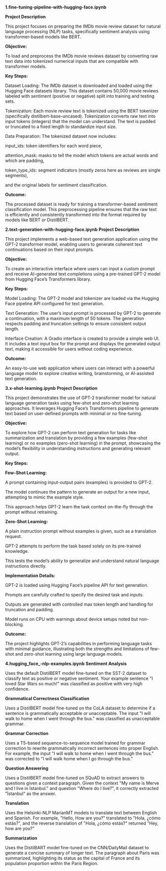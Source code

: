 **1.fine-tuning-pipeline-with-hugging-face.ipynb**

**Project Description**

This project focuses on preparing the IMDb movie review dataset for natural language processing (NLP) tasks, specifically sentiment analysis using transformer-based models like BERT.

**Objective:**

To load and preprocess the IMDb movie reviews dataset by converting raw text data into tokenized numerical inputs that are compatible with transformer models.

**Key Steps:**

Dataset Loading:
The IMDb dataset is downloaded and loaded using the Hugging Face datasets library. This dataset contains 50,000 movie reviews labeled with sentiment (positive or negative) split into training and testing sets.

Tokenization:
Each movie review text is tokenized using the BERT tokenizer (specifically distilbert-base-uncased). Tokenization converts raw text into input tokens (integers) that the model can understand. The text is padded or truncated to a fixed length to standardize input size.

Data Preparation:
The tokenized dataset now includes:

input_ids: token identifiers for each word piece,

attention_mask: masks to tell the model which tokens are actual words and which are padding,

token_type_ids: segment indicators (mostly zeros here as reviews are single segments),

and the original labels for sentiment classification.

**Outcome:**

The processed dataset is ready for training a transformer-based sentiment classification model. This preprocessing pipeline ensures that the raw text is efficiently and consistently transformed into the format required by models like BERT or DistilBERT.

**2.text-generation-with-hugging-face.ipynb**
**Project Description**

This project implements a web-based text generation application using the GPT-2 transformer model, enabling users to generate coherent text continuations based on their input prompts.

**Objective:**

To create an interactive interface where users can input a custom prompt and receive AI-generated text completions using a pre-trained GPT-2 model from Hugging Face’s Transformers library.

**Key Steps:**

Model Loading:
The GPT-2 model and tokenizer are loaded via the Hugging Face pipeline API configured for text generation.

Text Generation:
The user’s input prompt is processed by GPT-2 to generate a continuation, with a maximum length of 50 tokens. The generation respects padding and truncation settings to ensure consistent output length.

Interface Creation:
A Gradio interface is created to provide a simple web UI. It includes a text input box for the prompt and displays the generated output text, making it accessible for users without coding experience.

**Outcome:**

An easy-to-use web application where users can interact with a powerful language model to explore creative writing, brainstorming, or AI-assisted text generation.


**3.x-shot-learning.ipynb**
**Project Description**

This project demonstrates the use of GPT-2 transformer model for natural language generation tasks using few-shot and zero-shot learning approaches. It leverages Hugging Face’s Transformers pipeline to generate text based on user-defined prompts with minimal or no fine-tuning.

**Objective:**

To explore how GPT-2 can perform text generation for tasks like summarization and translation by providing a few examples (few-shot learning) or no examples (zero-shot learning) in the prompt, showcasing the model’s flexibility in understanding instructions and generating relevant output.

**Key Steps:**

**Few-Shot Learning:**

A prompt containing input-output pairs (examples) is provided to GPT-2.

The model continues the pattern to generate an output for a new input, attempting to mimic the example style.

This approach helps GPT-2 learn the task context on-the-fly through the prompt without retraining.

**Zero-Shot Learning:**

A plain instruction prompt without examples is given, such as a translation request.

GPT-2 attempts to perform the task based solely on its pre-trained knowledge.

This tests the model’s ability to generalize and understand natural language instructions directly.

**Implementation Details:**

GPT-2 is loaded using Hugging Face’s pipeline API for text generation.

Prompts are carefully crafted to specify the desired task and inputs.

Outputs are generated with controlled max token length and handling for truncation and padding.

Model runs on CPU with warnings about device setups noted but non-blocking.

**Outcome:**

The project highlights GPT-2’s capabilities in performing language tasks with minimal guidance, illustrating both the strengths and limitations of few-shot and zero-shot learning using large language models.

**4.hugging_face_-nlp-examples.ipynb**
**Sentiment Analysis**

Uses the default DistilBERT model fine-tuned on the SST-2 dataset to classify text as positive or negative sentiment. Your example sentence "I loved Star Wars so much!" was classified as positive with very high confidence.

**Grammatical Correctness Classification**

Uses a DistilBERT model fine-tuned on the CoLA dataset to determine if a sentence is grammatically acceptable or unacceptable. The input "I will walk to home when I went through the bus." was classified as unacceptable grammar.

**Grammar Correction**

Uses a T5-based sequence-to-sequence model trained for grammar correction to rewrite grammatically incorrect sentences into proper English. For example, the input "I will walk to home when I went through the bus." was corrected to "I will walk home when I go through the bus."

**Question Answering**

Uses a DistilBERT model fine-tuned on SQuAD to extract answers to questions given a context paragraph. Given the context "My name is Merve and I live in İstanbul." and question "Where do I live?", it correctly extracted "İstanbul" as the answer.

**Translation**

Uses the Helsinki-NLP MarianMT models to translate text between English and Spanish. For example, "Hello, How are you?" translated to "Hola, ¿cómo estás?", and the reverse translation of "Hola, ¿cómo estás?" returned "Hey, how are you?"

**Summarization**

Uses the DistilBART model fine-tuned on the CNN/DailyMail dataset to generate a concise summary of longer text. The paragraph about Paris was summarized, highlighting its status as the capital of France and its population proportion within the Paris Region.
